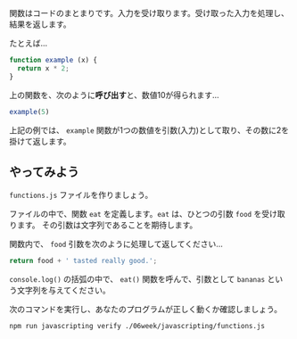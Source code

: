関数はコードのまとまりです。入力を受け取ります。受け取った入力を処理し、結果を返します。

たとえば...


```js
function example (x) {
  return x * 2;
}
```

上の関数を、次のように**呼び出す**と、数値10が得られます...

```js
example(5)
```

上記の例では、 `example` 関数が1つの数値を引数(入力)として取り、その数に2を掛けて返します。

## やってみよう


`functions.js` ファイルを作りましょう。


ファイルの中で、関数 `eat` を定義します。`eat` は、ひとつの引数 `food` を受け取ります。
その引数は文字列であることを期待します。

関数内で、 `food` 引数を次のように処理して返してください...

```js
return food + ' tasted really good.';
```

`console.log()` の括弧の中で、 `eat()` 関数を呼んで、引数として `bananas` という文字列を与えてください。

次のコマンドを実行し、あなたのプログラムが正しく動くか確認しましょう。

```bash
npm run javascripting verify ./06week/javascripting/functions.js
```
